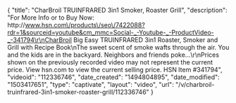 {
    "title": "CharBroil TRUINFRARED 3in1 Smoker, Roaster   Grill",
    "description": "For More Info or to Buy Now: http:\/\/www.hsn.com\/products\/seo\/7422088?rdr=1&sourceid=youtube&cm_mmc=Social-_-Youtube-_-ProductVideo-_-341794\r\nCharBroil Big Easy TRUINFRARED 3in1 Roaster, Smoker and Grill with Recipe Book\nThe sweet scent of smoke wafts through the air. You and the kids are in the backyard. Neighbors and friends poke...\r\nPrices shown on the previously recorded video may not represent the current price.  View hsn.com to view the current selling price. HSN Item #341794",
    "videoid": "112336746",
    "date_created": "1494804895",
    "date_modified": "1503417651",
    "type": "captivate",
    "layout": "video",
    "url": "\/v\/charbroil-truinfrared-3in1-smoker-roaster-grill\/112336746"
}